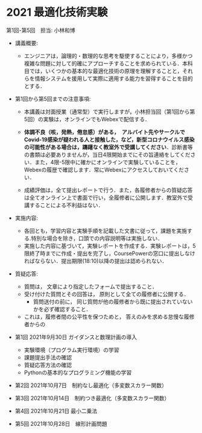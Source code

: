 # 2021 最適化技術実験

第1回-第5回　担当: 小林和博

- 講義概要: 
  - エンジニアは，論理的・数理的な思考を駆使することにより，多様かつ複雑な問題に対して的確にアプローチすることを求められている．本科目では，いくつかの基本的な最適化技術の原理を理解することと，それらを情報システムを援用して実際に適用する能力を習得することを目的とする．

- 第1回から第5回までの注意事項:

  - 本講義は対面授業（通常型）で実行しますが，小林担当回（第1回から第5回）の実験は，オンラインでもWebexで配信する．
  
  - **体調不良（咳，発熱，倦怠感）がある，　アルバイト先やサークルでCovid-19感染が疑われる人と接触した，など，新型コロナウイルス感染の可能性がある場合は，躊躇なく教室外で受講してください**．診断書等の書類は必要ありませんが，当日4限開始までにその旨連絡をしてください．また，4限-5限中に確かにオンラインで実験していることを，Webexの履歴で確認します．常にWebexにアクセスしておいてください． 
  
  - 成績評価は，全て提出レポートで行う．また，各履修者からの質疑応答は全てオンライン上で書面で行い，全履修者に公開します．教室外で受講することによる不利益はない．

- 実施内容: 
  - 各回とも，学習内容と実験手順を記載した文書に従って，課題を実施する.特別な場合を除き，口頭での内容説明等は実施しない．
  - 実施した内容に基づいて，実験レポートを作成する．実験レポートは，5限終了時までに作成・提出を完了し，CoursePowerの窓口に提出しなければならない．提出期限(18:10)以降の提出は認められない．　

- 質疑応答: 
  - 質問は， 文章により指定したフォームで提出すること．　
  - 受け付けた質問とその回答は， 原則として全ての履修者に公開する．
    - 質問送付の前に， 同じ質問が他の履修者から既に提出されていないかを必ず確認すること．
  - これは，履修者間の公平性を保つためと， 答えのみを求める怠慢な履修者からの

- 第1回 2021年9月30日  ガイダンスと数理計画の導入
  - 実験環境（プログラム実行環境）の学習
  - 課題提出手法の確認
  - 質疑応答方法の確認
  - Pythonの基本的なプログラミング機能の学習

- 第2回 2021年10月7日　制約なし最適化（多変数スカラー関数）      

- 第3回 2021年10月14日　制約つき最適化（多変数スカラー関数）

- 第4回 2021年10月21日 最小二乗法

- 第5回 2021年10月28日　線形計画問題

